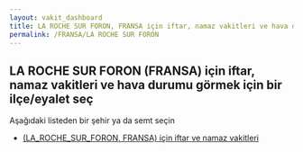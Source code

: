 ```yaml
---
layout: vakit_dashboard
title: LA ROCHE SUR FORON, FRANSA için iftar, namaz vakitleri ve hava durumu - ilçe/eyalet seç
permalink: /FRANSA/LA ROCHE SUR FORON
---
```


## LA ROCHE SUR FORON (FRANSA) için iftar, namaz vakitleri ve hava durumu  görmek için bir ilçe/eyalet seç

Aşağıdaki listeden bir şehir ya da semt seçin

* [ (LA_ROCHE_SUR_FORON, FRANSA) için iftar ve namaz vakitleri](/FRANSA/LA_ROCHE_SUR_FORON/)

<script type="text/javascript">
  var GLOBAL_COUNTRY = 'FRANSA';
  var GLOBAL_CITY = 'LA ROCHE SUR FORON';
  var GLOBAL_STATE = 'LA ROCHE SUR FORON';
</script>
